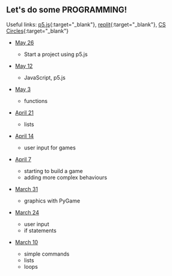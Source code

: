 ## Let's do some PROGRAMMING!

Useful links:
[p5.js](https://editor.p5js.org/){:target="_blank"}, [replit](http://replit.com){:target="_blank"}, [CS Circles](https://cscircles.cemc.uwaterloo.ca/){:target="_blank"}

- [May 26](https://third-animal-0f0.notion.site/Coding-Club-May-26-cd4f4f5c64a3420684a45bc4254df06f)
    - Start a project using p5.js

- [May 12](https://third-animal-0f0.notion.site/Coding-Club-May-12-e9b93d8624384bddbcc22564a05cf285)
    - JavaScript, p5.js

- [May 3](https://third-animal-0f0.notion.site/Coding-Club-May-3-ba505d45af8c43ffa62ecafe098c0f34)
    - functions

- [April 21](https://third-animal-0f0.notion.site/April-21-3577469b29984ec5baef268e1a0582d0)
    - lists

- [April 14](https://third-animal-0f0.notion.site/April-14-68456325a1514629b3597b7c529aa5b2)
    - user input for games

- [April 7](./april07.md)
    - starting to build a game
    - adding more complex behaviours

- [March 31](./march31.md)
    - graphics with PyGame

- [March 24](./march24.md)
    - user input
    - if statements

- [March 10](./march10.md)
    - simple commands
    - lists
    - loops

